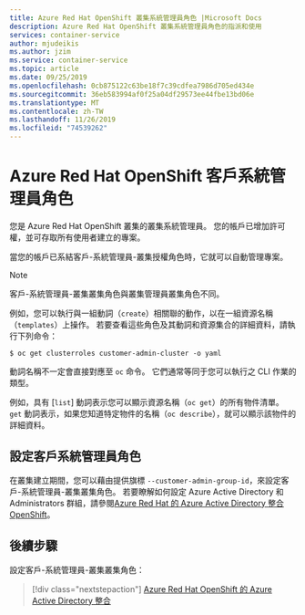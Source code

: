 ```yaml
---
title: Azure Red Hat OpenShift 叢集系統管理員角色 |Microsoft Docs
description: Azure Red Hat OpenShift 叢集系統管理員角色的指派和使用
services: container-service
author: mjudeikis
ms.author: jzim
ms.service: container-service
ms.topic: article
ms.date: 09/25/2019
ms.openlocfilehash: 0cb875122c63be18f7c39cdfea7986d705ed434e
ms.sourcegitcommit: 36eb583994af0f25a04df29573ee44fbe13bd06e
ms.translationtype: MT
ms.contentlocale: zh-TW
ms.lasthandoff: 11/26/2019
ms.locfileid: "74539262"
---
```

# <a name="azure-red-hat-openshift-customer-administrator-role"></a>Azure Red Hat OpenShift 客戶系統管理員角色

您是 Azure Red Hat OpenShift 叢集的叢集系統管理員。 您的帳戶已增加許可權，並可存取所有使用者建立的專案。

當您的帳戶已系結客戶-系統管理員-叢集授權角色時，它就可以自動管理專案。

> [!Note] 
> 客戶-系統管理員-叢集叢集角色與叢集管理員叢集角色不同。


例如，您可以執行與一組動詞（`create`）相關聯的動作，以在一組資源名稱（`templates`）上操作。 若要查看這些角色及其動詞和資源集合的詳細資料，請執行下列命令：

`$ oc get clusterroles customer-admin-cluster -o yaml`

動詞名稱不一定會直接對應至 `oc` 命令。 它們通常等同于您可以執行之 CLI 作業的類型。 

例如，具有 [`list`] 動詞表示您可以顯示資源名稱（`oc get`）的所有物件清單。 `get` 動詞表示，如果您知道特定物件的名稱（`oc describe`），就可以顯示該物件的詳細資料。

## <a name="configure-the-customer-administrator-role"></a>設定客戶系統管理員角色

在叢集建立期間，您可以藉由提供旗標 `--customer-admin-group-id`，來設定客戶-系統管理員-叢集叢集角色。 若要瞭解如何設定 Azure Active Directory 和 Administrators 群組，請參閱[Azure Red Hat 的 Azure Active Directory 整合 OpenShift](howto-aad-app-configuration.md)。

## <a name="next-steps"></a>後續步驟

設定客戶-系統管理員-叢集叢集角色：
> [!div class="nextstepaction"]
> [Azure Red Hat OpenShift 的 Azure Active Directory 整合](howto-aad-app-configuration.md)
